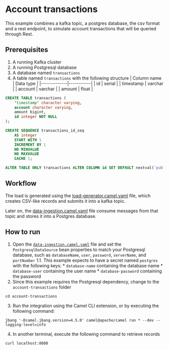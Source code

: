 # Account transactions

This example combines a kafka topic, a postgres database, the csv format and a rest endpoint, to simulate account transactions that will be queried through Rest.

## Prerequisites
1. A running Kafka cluster
2. A running Postgresql database
3. A database named `transactions`
4. A table named `transactions` with the following structure
    | Column name | Data type |
    |-------------|-----------|
    | id          | serial    |
    | timestamp   | varchar   |
    | account     | varchar   |
    | amount      | float     |

```sql
CREATE TABLE transactions (
    "timestamp" character varying,
    account character varying,
    amount bigint,
    id integer NOT NULL
);

CREATE SEQUENCE transactions_id_seq
    AS integer
    START WITH 1
    INCREMENT BY 1
    NO MINVALUE
    NO MAXVALUE
    CACHE 1;

ALTER TABLE ONLY transactions ALTER COLUMN id SET DEFAULT nextval('public.transactions_id_seq'::regclass);
```

## Workflow
The load is generated using the [load-generator.camel.yaml](load-generator.camel.yaml) file, which creates CSV-like records and submits it into a kafka topic.

Later on, the [data-ingestion.camel.yaml](data-ingestion.camel.yaml) file consume messages from that topic and stores it into a Postgres database.

## How to run
1. Open the [`data-ingestion.camel.yaml`](data-ingestion.camel.yaml) file and set the `PostgresqlDataSource` bean properties to match your Postgresql database, such as `databaseName`, `user`, `password`, `serverName`, and `portNumber`
    1.1. This example expects to have a secret named `postgres` with the following keys:
        * `database-name` containing the database name
        * `database-user` containing the user name
        * `database-password` containing the password
2. Since this example requires the Postgresql dependency, change to the `account-transactions` folder
```shell
cd account-transactions
```
3. Run the integration using the Camel CLI extension, or by executing the following command:
```shell
jbang '-Dcamel.jbang.version=4.5.0' camel@apache/camel run * --dev --logging-level=info
```
4. In another terminal, execute the following command to retrieve records
```shell
curl localhost:8080
```